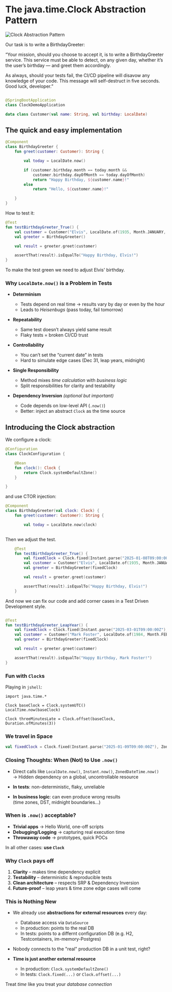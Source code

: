 # The java.time.Clock Abstraction Pattern

![Clock Abstraction Pattern](./assets/duke_back_to_the_future_0.webp)

Our task is to write a BirthdayGreeter:

“Your mission, should you choose to accept it,
is to write a BirthdayGreeter service.
This service must be able to detect, on any given day,
whether it’s the user’s birthday —
and greet them accordingly.

As always, should your tests fail,
the CI/CD pipeline will disavow any knowledge of your code.
This message will self-destruct in five seconds.
Good luck, developer.”

```kotlin

@SpringBootApplication
class ClockDemoApplication

data class Customer(val name: String, val birthday: LocalDate)
```

## The quick and easy implementation

```kotlin
@Component
class BirthdayGreeter {
    fun greet(customer: Customer): String {

        val today = LocalDate.now()

        if (customer.birthday.month == today.month &&
            customer.birthday.dayOfMonth == today.dayOfMonth)
            return "Happy Birthday, ${customer.name}!"
        else
            return "Hello, ${customer.name}!"

    }
}
```

How to test it:

```kotlin
@Test
fun testBirthdayGreeter_True() {
    val customer = Customer("Elvis", LocalDate.of(1935, Month.JANUARY, 8))
    val greeter = BirthdayGreeter()

    val result = greeter.greet(customer)

    assertThat(result).isEqualTo("Happy Birthday, Elvis!")
}
```

To make the test green we need to adjust Elvis' birthday.

### Why `LocalDate.now()` is a Problem in Tests

- **Determinism**  
  - Tests depend on real time → results vary by day or even by the hour  
  - Leads to *Heisenbugs* (pass today, fail tomorrow)

- **Repeatability**  
  - Same test doesn’t always yield same result  
  - Flaky tests = broken CI/CD trust

- **Controllability**  
  - You can’t set the “current date” in tests  
  - Hard to simulate edge cases (Dec 31, leap years, midnight)

- **Single Responsibility**  
  - Method mixes *time calculation* with *business logic*  
  - Split responsibilities for clarity and testability

- **Dependency Inversion** *(optional but important)*  
  - Code depends on low-level API (`.now()`)  
  - Better: inject an abstract `Clock` as the time source

## Introducing the Clock abstraction

We configure a clock:

```kotlin
@Configuration
class ClockConfiguration {

    @Bean
    fun clock(): Clock {
        return Clock.systemDefaultZone()
    }

}
```

and use CTOR injection:

```kotlin
@Component
class BirthdayGreeter(val clock: Clock) {
    fun greet(customer: Customer): String {

        val today = LocalDate.now(clock)
        
```

Then we adjust the test.

```kotlin
    @Test
    fun testBirthdayGreeter_True() {
        val fixedClock = Clock.fixed(Instant.parse("2025-01-08T09:00:00Z"), ZoneId.of("Europe/Berlin"))
        val customer = Customer("Elvis", LocalDate.of(1935, Month.JANUARY, 8))
        val greeter = BirthdayGreeter(fixedClock)

        val result = greeter.greet(customer)

        assertThat(result).isEqualTo("Happy Birthday, Elvis!")
    }
```

And now we can fix our code and add corner cases in a Test Driven Development style.

```kotlin

@Test
fun testBirthdayGreeter_LeapYear() {
    val fixedClock = Clock.fixed(Instant.parse("2025-03-01T09:00:00Z"), ZoneId.of("Europe/Berlin"))
    val customer = Customer("Mark Foster", LocalDate.of(1984, Month.FEBRUARY, 29))
    val greeter = BirthdayGreeter(fixedClock)

    val result = greeter.greet(customer)

    assertThat(result).isEqualTo("Happy Birthday, Mark Foster!")
}
```


### Fun with `Clock`s

Playing in `jshell`: 

```shell
import java.time.*

Clock baseClock = Clock.systemUTC()
LocalTime.now(baseClock)

Clock threeMinutesLate = Clock.offset(baseClock, Duration.ofMinutes(3))
```

### We travel in Space

```kotlin
val fixedClock = Clock.fixed(Instant.parse("2025-01-09T09:00:00Z"), ZoneId.of("Pacific/Honolulu"))
```

### Closing Thoughts: When (Not) to Use `.now()`

- Direct calls like `LocalDate.now()`, `Instant.now()`, `ZonedDateTime.now()`  
  → Hidden dependency on a global, uncontrollable resource  

- **In tests**: non-deterministic, flaky, unreliable  
- **In business logic**: can even produce wrong results  
  (time zones, DST, midnight boundaries...)

### When is `.now()` acceptable?

- **Trivial apps** → Hello World, one-off scripts  
- **Debugging/Logging** → capturing real execution time  
- **Throwaway code** → prototypes, quick POCs  

In all other cases: **use `Clock`**

### Why `Clock` pays off

1. **Clarity** – makes time dependency explicit  
2. **Testability** – deterministic & reproducible tests  
3. **Clean architecture** – respects SRP & Dependency Inversion  
4. **Future-proof** – leap years & time zone edge cases will come

### This is Nothing New 

- We already use **abstractions for external resources** every day:
    - Database access via `DataSource`
    - In production: points to the real DB
    - In tests: points to a differnt configuration DB (e.g. H2, Testcontainers, im-memory-Postgres)

- Nobody connects to the "real" production DB in a unit test, right?  

- **Time is just another external resource**
    - In production: `Clock.systemDefaultZone()`
    - In tests: `Clock.fixed(...)` or `Clock.offset(...)`

Treat *time* like you treat your *database connection*  
